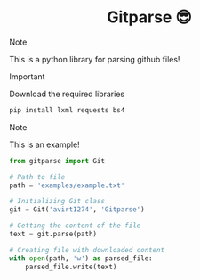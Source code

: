 <h1 align="center">Gitparse 😎</h1>

> [!NOTE]
> This is a python library for parsing github files!
<!-- <h2 align="left">Download libraries</p> -->


> [!IMPORTANT]
> Download the required libraries
> ```bash
> pip install lxml requests bs4
> ```

> [!NOTE]
> This is an example!
> ```python
> from gitparse import Git
> 
> # Path to file
> path = 'examples/example.txt'
>
> # Initializing Git class
> git = Git('avirt1274', 'Gitparse')
>
> # Getting the content of the file
> text = git.parse(path)
>
> # Creating file with downloaded content
> with open(path, 'w') as parsed_file:
>     parsed_file.write(text)
> ```